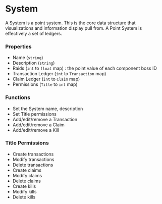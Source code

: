 # System

A System is a point system. This is the core data structure that visualizations and information display pull from. A Point System is effectively a set of ledgers.

### Properties
* Name (`string`)
* Description (`string`)
* Raids (`int` to `float` map) : the point value of each component boss ID
* Transaction Ledger (`int` to `Transaction` map)
* Claim Ledger (`int` to `Claim` map)
* Permissions (`Title` to `int` map)

### Functions
* Set the System name, description
* Set Title permissions
* Add/edit/remove a Transaction
* Add/edit/remove a Claim
* Add/edit/remove a Kill

### Title Permissions
* Create transactions
* Modify transactions
* Delete transactions
* Create claims
* Modify claims
* Delete claims
* Create kills
* Modify kills
* Delete kills
